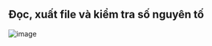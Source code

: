 ## Đọc, xuất file và kiểm tra số nguyên tố
![image](https://github.com/minchangggg/DSA/assets/125820144/b6318d41-e7f6-4877-98e3-04e7bd65bd3a)
